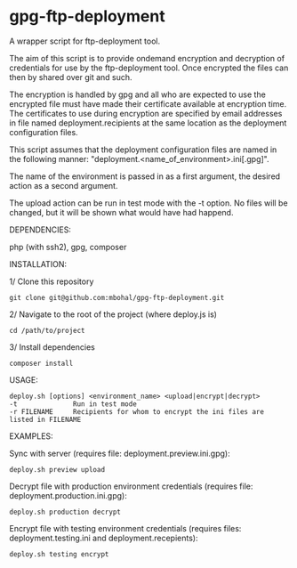gpg-ftp-deployment
==================

A wrapper script for ftp-deployment tool.

The aim of this script is to provide ondemand encryption and decryption of credentials for use by the ftp-deployment tool. Once encrypted the files can then by shared over git and such.

The encryption is handled by gpg and all who are expected to use the encrypted file must have made their certificate available at encryption time. The certificates to use during encryption are specified by email addresses in file named deployment.recipients at the same location as the deployment configuration files.

This script assumes that the deployment configuration files are named in the following manner: "deployment.<name_of_environment>.ini[.gpg]".

The name of the environment is passed in as a first argument, the desired action as a second argument.

The upload action can be run in test mode with the -t option. No files will be changed, but it will be shown what would have had happend.


DEPENDENCIES:

php (with ssh2), gpg, composer


INSTALLATION:

1/ Clone this repository

    git clone git@github.com:mbohal/gpg-ftp-deployment.git

2/ Navigate to the root of the project (where deploy.js is)

    cd /path/to/project

3/ Install dependencies

    composer install


USAGE:

    deploy.sh [options] <environment_name> <upload|encrypt|decrypt>
    -t              Run in test mode
    -r FILENAME     Recipients for whom to encrypt the ini files are listed in FILENAME


EXAMPLES:

Sync with server (requires file: deployment.preview.ini.gpg):

    deploy.sh preview upload


Decrypt file with production environment credentials (requires file: deployment.production.ini.gpg):

    deploy.sh production decrypt


Encrypt file with testing environment credentials (requires files: deployment.testing.ini and deployment.recepients):

    deploy.sh testing encrypt

